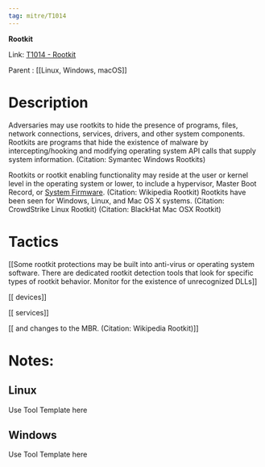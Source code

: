 ```yaml
---
tag: mitre/T1014
---
```


**Rootkit**

Link: [T1014 - Rootkit](https://attack.mitre.org/techniques/T1014)

Parent : [[Linux, Windows, macOS]]


# Description

Adversaries may use rootkits to hide the presence of programs, files, network connections, services, drivers, and other system components. Rootkits are programs that hide the existence of malware by intercepting/hooking and modifying operating system API calls that supply system information. (Citation: Symantec Windows Rootkits) 

Rootkits or rootkit enabling functionality may reside at the user or kernel level in the operating system or lower, to include a hypervisor, Master Boot Record, or [System Firmware](https://attack.mitre.org/techniques/T1542/001). (Citation: Wikipedia Rootkit) Rootkits have been seen for Windows, Linux, and Mac OS X systems. (Citation: CrowdStrike Linux Rootkit) (Citation: BlackHat Mac OSX Rootkit)

# Tactics


[[Some rootkit protections may be built into anti-virus or operating system software. There are dedicated rootkit detection tools that look for specific types of rootkit behavior. Monitor for the existence of unrecognized DLLs]]

[[ devices]]

[[ services]]

[[ and changes to the MBR. (Citation: Wikipedia Rootkit)]]


# Notes:

## Linux

Use Tool Template here

## Windows

Use Tool Template here
